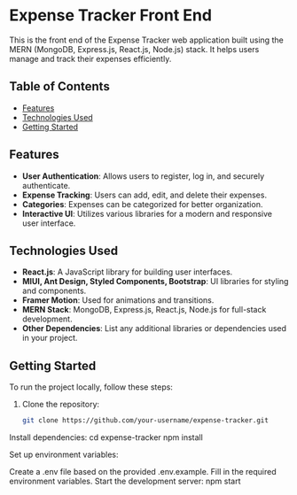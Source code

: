 # Expense Tracker Front End

This is the front end of the Expense Tracker web application built using the MERN (MongoDB, Express.js, React.js, Node.js) stack. It helps users manage and track their expenses efficiently.

## Table of Contents

- [Features](#features)
- [Technologies Used](#technologies-used)
- [Getting Started](#getting-started)

## Features

- **User Authentication**: Allows users to register, log in, and securely authenticate.
- **Expense Tracking**: Users can add, edit, and delete their expenses.
- **Categories**: Expenses can be categorized for better organization.
- **Interactive UI**: Utilizes various libraries for a modern and responsive user interface.

## Technologies Used

- **React.js**: A JavaScript library for building user interfaces.
- **MIUI, Ant Design, Styled Components, Bootstrap**: UI libraries for styling and components.
- **Framer Motion**: Used for animations and transitions.
- **MERN Stack**: MongoDB, Express.js, React.js, Node.js for full-stack development.
- **Other Dependencies**: List any additional libraries or dependencies used in your project.

## Getting Started

To run the project locally, follow these steps:

1. Clone the repository:

   ```bash
   git clone https://github.com/your-username/expense-tracker.git
   
Install dependencies:
cd expense-tracker
npm install

Set up environment variables:

Create a .env file based on the provided .env.example.
Fill in the required environment variables.
Start the development server:
npm start


